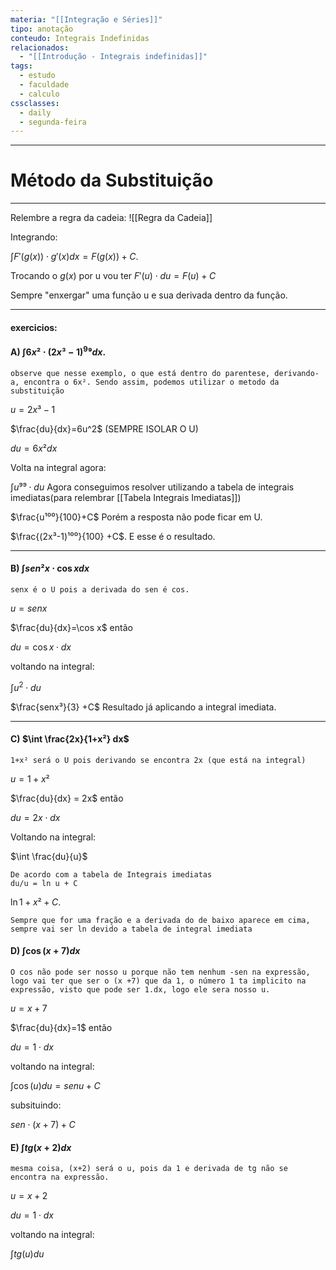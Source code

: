 ```yaml
---
materia: "[[Integração e Séries]]"
tipo: anotação
conteudo: Integrais Indefinidas
relacionados:
  - "[[Introdução - Integrais indefinidas]]"
tags:
  - estudo
  - faculdade
  - calculo
cssclasses:
  - daily
  - segunda-feira
---
```

---
# Método da Substituição
---

Relembre a regra da cadeia:
![[Regra da Cadeia]]

Integrando:

$\int F'(g(x))\cdot g'(x)dx=F(g(x))+C$.

Trocando o $g(x)$ por u vou ter $F'(u)\cdot du=F(u)+C$ 

Sempre "enxergar" uma função u e sua derivada dentro da função.

---

#### exercicios:

#### A) $\int 6x²\cdot(2x³-1)^9⁹dx$.

```
observe que nesse exemplo, o que está dentro do parentese, derivando-a, encontra o 6x². Sendo assim, podemos utilizar o metodo da substituição
```

$u=2x³-1$

$\frac{du}{dx}=6u^2$ (SEMPRE ISOLAR O U)

$du=6x²dx$

Volta na integral agora:

$\int u⁹⁹\cdot du$ Agora conseguimos resolver utilizando a tabela de integrais imediatas(para relembrar [[Tabela Integrais Imediatas]])

$\frac{u¹⁰⁰}{100}+C$  Porém a resposta não pode ficar em U.

$\frac{(2x³-1)¹⁰⁰}{100} +C$. E esse é o resultado.

---

#### B) $\int sen²x\cdot \cos x dx$

```
senx é o U pois a derivada do sen é cos.
```

$u=senx$

$\frac{du}{dx}=\cos x$ então

$du=\cos x\cdot dx$

voltando na integral:

$\int u^2\cdot du$ 

$\frac{senx³}{3} +C$ Resultado já aplicando a integral imediata.

---

#### C) $\int \frac{2x}{1+x²} dx$

```
1+x² será o U pois derivando se encontra 2x (que está na integral)
```

$u=1+x²$

$\frac{du}{dx} = 2x$ então

$du=2x\cdot dx$

Voltando na integral:

$\int \frac{du}{u}$

```Integral Imediata
De acordo com a tabela de Integrais imediatas
du/u = ln u + C
```

$\ln 1+x² +C$.

```DICA
Sempre que for uma fração e a derivada do de baixo aparece em cima, sempre vai ser ln devido a tabela de integral imediata
```

#### D) $\int \cos(x+7)dx$

```
O cos não pode ser nosso u porque não tem nenhum -sen na expressão, logo vai ter que ser o (x +7) que da 1, o número 1 ta implicito na expressão, visto que pode ser 1.dx, logo ele sera nosso u.
```

$u=x+7$

$\frac{du}{dx}=1$ então

$du=1\cdot dx$

voltando na integral:

$\int \cos(u)du=sen u+C$ 

subsituindo:

$sen\cdot (x+7) +C$ 

#### E) $\int tg(x+2)dx$

```
mesma coisa, (x+2) será o u, pois da 1 e derivada de tg não se encontra na expressão.
```

$u=x+2$

$du=1\cdot dx$

voltando na integral:

$\int tg(u)du$

